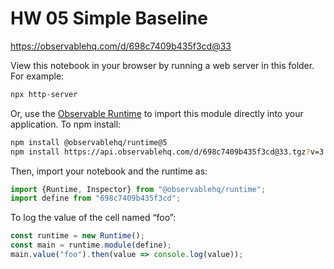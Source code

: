 # HW 05 Simple Baseline

https://observablehq.com/d/698c7409b435f3cd@33

View this notebook in your browser by running a web server in this folder. For
example:

~~~sh
npx http-server
~~~

Or, use the [Observable Runtime](https://github.com/observablehq/runtime) to
import this module directly into your application. To npm install:

~~~sh
npm install @observablehq/runtime@5
npm install https://api.observablehq.com/d/698c7409b435f3cd@33.tgz?v=3
~~~

Then, import your notebook and the runtime as:

~~~js
import {Runtime, Inspector} from "@observablehq/runtime";
import define from "698c7409b435f3cd";
~~~

To log the value of the cell named “foo”:

~~~js
const runtime = new Runtime();
const main = runtime.module(define);
main.value("foo").then(value => console.log(value));
~~~
